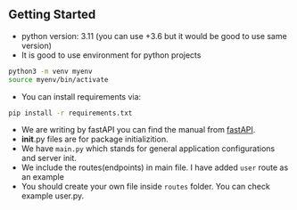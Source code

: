 ## Getting Started

- python version: 3.11 (you can use +3.6 but it would be good to use same version)
- It is good to use environment for python projects
```bash
python3 -m venv myenv
source myenv/bin/activate
```
- You can install requirements via:
```bash
pip install -r requirements.txt
```
- We are writing by fastAPI you can find the manual from [fastAPI](https://fastapi.tiangolo.com/).
- __init__.py files are for package initializition.
- We have `main.py` which stands for general application configurations and server init.
- We include the routes(endpoints) in main file. I have added `user` route as an example
- You should create your own file inside `routes` folder. You can check example user.py.
  